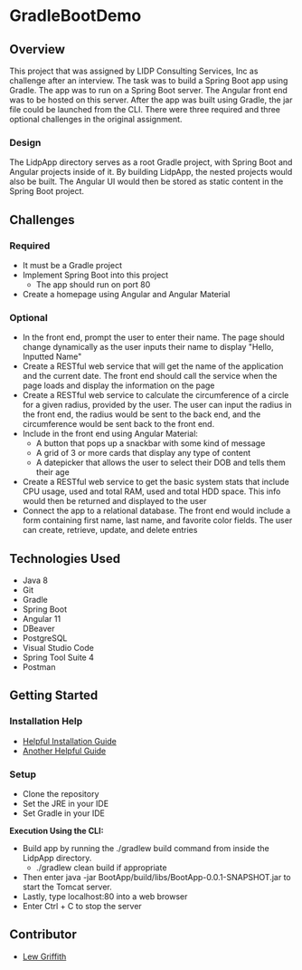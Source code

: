 # GradleBootDemo

## Overview
This project that was assigned by LIDP Consulting Services, Inc as challenge after an interview. The task was to build a Spring Boot app using Gradle. The app was to run on a Spring Boot server. The Angular front end was to be hosted on this server. After the app was built using Gradle, the jar file could be launched from the CLI. There were three required and three optional challenges in the original assignment. 
### Design
The LidpApp directory serves as a root Gradle project, with Spring Boot and Angular projects inside of it. By building LidpApp, the nested projects would also be built. The Angular UI would then be stored as static content in the Spring Boot project. 
## Challenges
### Required
* It must be a Gradle project
* Implement Spring Boot into this project
    * The app should run on port 80
* Create a homepage using Angular and Angular Material
### Optional
* In the front end, prompt the user to enter their name. The page should change dynamically as the user inputs their name to display "Hello, Inputted Name"
* Create a RESTful web service that will get the name of the application and the current date. The front end should call the service when the page loads and display the information on the page
* Create a RESTful web service to calculate the circumference of a circle for a given radius, provided by the user. The user can input the radius in the front end, the radius would be sent to the back end, and the circumference would be sent back to the front end.
* Include in the front end using Angular Material:
    * A button that pops up a snackbar with some kind of message
    * A grid of 3 or more cards that display any type of content
    * A datepicker that allows the user to select their DOB and tells them their age
* Create a RESTful web service to get the basic system stats that include CPU usage, used and total RAM, used and total HDD space. This info would then be returned and displayed to the user
* Connect the app to a relational database. The front end would include a form containing first name, last name, and favorite color fields. The user can create, retrieve, update, and delete entries

## Technologies Used
* Java 8
* Git
* Gradle
* Spring Boot
* Angular 11
* DBeaver
* PostgreSQL
* Visual Studio Code
* Spring Tool Suite 4
* Postman

## Getting Started

### Installation Help
* [Helpful Installation Guide](https://github.com/201130-JavaFS/Environment-Installation-Guide)
* [Another Helpful Guide](https://github.com/vinayingalahalli/roc_revature_201910/tree/master/installation%20guide)

### Setup
* Clone the repository
* Set the JRE in your IDE
* Set Gradle in your IDE

**Execution Using the CLI:**
* Build app by running the ./gradlew build command from inside the LidpApp directory.
    * ./gradlew clean build if appropriate
* Then enter java -jar BootApp/build/libs/BootApp-0.0.1-SNAPSHOT.jar to start the Tomcat server.
* Lastly, type localhost:80 into a web browser 
* Enter Ctrl + C to stop the server

## Contributor
* [Lew Griffith](https://github.com/logriffith)


